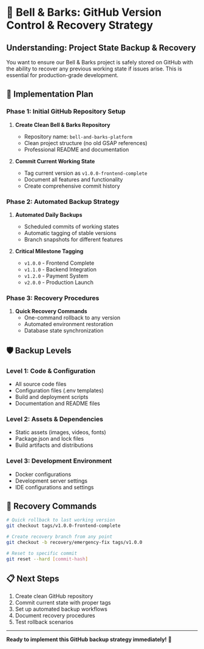 # 🔄 **Bell & Barks: GitHub Version Control & Recovery Strategy**

## **Understanding: Project State Backup & Recovery**

You want to ensure our Bell & Barks project is safely stored on GitHub with the ability to recover any previous working state if issues arise. This is essential for production-grade development.

## **🚀 Implementation Plan**

### **Phase 1: Initial GitHub Repository Setup**

1. **Create Clean Bell & Barks Repository**
   - Repository name: `bell-and-barks-platform`
   - Clean project structure (no old GSAP references)
   - Professional README and documentation

2. **Commit Current Working State**
   - Tag current version as `v1.0.0-frontend-complete`
   - Document all features and functionality
   - Create comprehensive commit history

### **Phase 2: Automated Backup Strategy**

1. **Automated Daily Backups**
   - Scheduled commits of working states
   - Automatic tagging of stable versions
   - Branch snapshots for different features

2. **Critical Milestone Tagging**
   - `v1.0.0` - Frontend Complete
   - `v1.1.0` - Backend Integration
   - `v1.2.0` - Payment System
   - `v2.0.0` - Production Launch

### **Phase 3: Recovery Procedures**

1. **Quick Recovery Commands**
   - One-command rollback to any version
   - Automated environment restoration
   - Database state synchronization

## **🛡️ Backup Levels**

### **Level 1: Code & Configuration**

- All source code files
- Configuration files (.env templates)
- Build and deployment scripts
- Documentation and README files

### **Level 2: Assets & Dependencies**

- Static assets (images, videos, fonts)
- Package.json and lock files
- Build artifacts and distributions

### **Level 3: Development Environment**

- Docker configurations
- Development server settings
- IDE configurations and settings

## **🔧 Recovery Commands**

```bash
# Quick rollback to last working version
git checkout tags/v1.0.0-frontend-complete

# Create recovery branch from any point
git checkout -b recovery/emergency-fix tags/v1.0.0

# Reset to specific commit
git reset --hard [commit-hash]
```

## **📋 Next Steps**

1. Create clean GitHub repository
2. Commit current state with proper tags
3. Set up automated backup workflows
4. Document recovery procedures
5. Test rollback scenarios

---

**Ready to implement this GitHub backup strategy immediately!** 🚀

